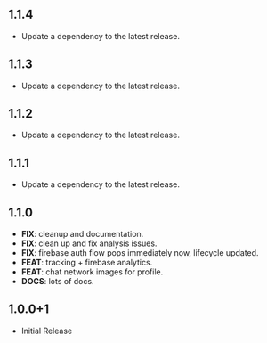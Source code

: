 ## 1.1.4

 - Update a dependency to the latest release.

## 1.1.3

 - Update a dependency to the latest release.

## 1.1.2

 - Update a dependency to the latest release.

## 1.1.1

 - Update a dependency to the latest release.

## 1.1.0

 - **FIX**: cleanup and documentation.
 - **FIX**: clean up and fix analysis issues.
 - **FIX**: firebase auth flow pops immediately now, lifecycle updated.
 - **FEAT**: tracking + firebase analytics.
 - **FEAT**: chat network images for profile.
 - **DOCS**: lots of docs.

## 1.0.0+1

 - Initial Release
